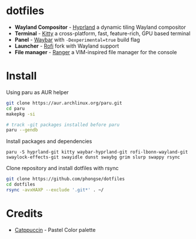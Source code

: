 # dotfiles

* **Wayland Compositor** - [Hyprland](https://github.com/hyprwm/Hyprland) a dynamic tiling Wayland compositor
* **Terminal** - [Kitty](https://github.com/kovidgoyal/kitty) a cross-platform, fast, feature-rich, GPU based terminal
* **Panel** - [Waybar](https://github.com/Alexays/Waybar) with `-Dexperimental=true` build flag
* **Launcher** - [Rofi](https://github.com/lbonn/rofi) fork with Wayland support
* **File manager** - [Ranger](https://github.com/ranger/ranger) a VIM-inspired file manager for the console

# Install

Using paru as AUR helper
```sh
git clone https://aur.archlinux.org/paru.git
cd paru
makepkg -si

# track -git packages installed before paru
paru --gendb
```

Install packages and dependencies

```shell
paru -S hyprland-git kitty waybar-hyprland-git rofi-lbonn-wayland-git swaylock-effects-git swayidle dunst swaybg grim slurp swappy rsync
```

Clone repository and install dotfiles with rsync
```sh
git clone https://github.com/phongse/dotfiles
cd dotfiles
rsync -avxHAXP --exclude '.git*' . ~/
```
# Credits
- [Catppuccin](https://github.com/catppuccin) - Pastel Color palette